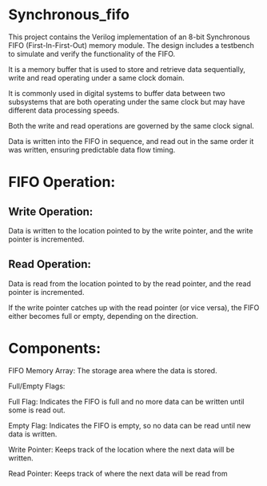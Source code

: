 # Synchronous_fifo
This project contains the Verilog implementation of an 8-bit Synchronous FIFO (First-In-First-Out) memory module. The design includes a testbench to simulate and verify the functionality of the FIFO.

It is a memory buffer that is used to store and retrieve data sequentially, write and read operating under a same clock domain.

It is commonly used in digital systems to buffer data between two subsystems that are both operating under the same clock but may have different data processing speeds.

Both the write and read operations are governed by the same clock signal.

Data is written into the FIFO in sequence, and read out in the same order it was written, ensuring predictable data flow timing.


# FIFO Operation:

## Write Operation:
Data is written to the location pointed to by the write pointer, and the write pointer is incremented.

## Read Operation: 
Data is read from the location pointed to by the read pointer, and the read pointer is incremented.

If the write pointer catches up with the read pointer (or vice versa), the FIFO either becomes full or empty, depending on the direction.

# Components:

FIFO Memory Array: The storage area where the data is stored.

Full/Empty Flags:

Full Flag: Indicates the FIFO is full and no more data can be written until some is read out.

Empty Flag: Indicates the FIFO is empty, so no data can be read until new data is written.

Write Pointer: Keeps track of the location where the next data will be written.

Read Pointer: Keeps track of where the next data will be read from
